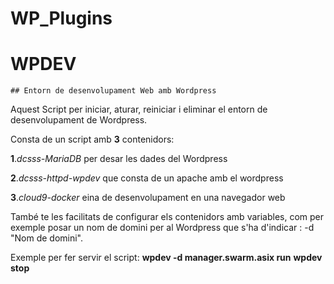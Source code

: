 # WP_Plugins
# WPDEV
    ## Entorn de desenvolupament Web amb Wordpress
 
Aquest Script per iniciar, aturar, reiniciar i eliminar el entorn de desenvolupament de Wordpress. 

Consta de un script amb **3** contenidors:

**1**.*dcsss-MariaDB* per desar les dades del Wordpress

**2**.*dcsss-httpd-wpdev* que consta de un apache amb el wordpress

**3**.*cloud9-docker* eina de desenvolupament en una navegador web
    

També te les facilitats de configurar els contenidors amb variables, com per exemple
posar un nom de domini per al Wordpress que s'ha d'indicar : -d "Nom de domini".


Exemple per fer servir el script:
**wpdev -d manager.swarm.asix run**
**wpdev stop**
